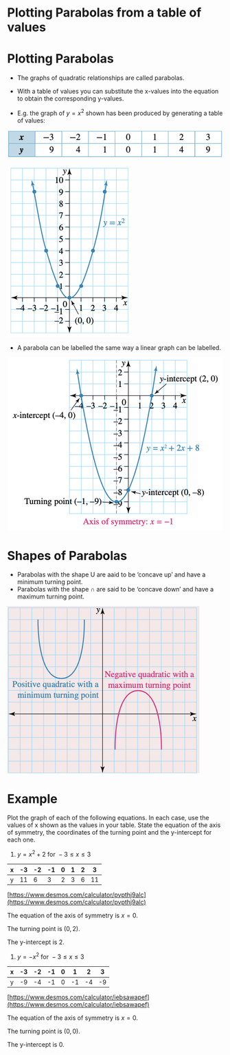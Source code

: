 # Plotting Parabolas from a table of values

# Plotting Parabolas

- The graphs of quadratic relationships are called parabolas.
- With a table of values you can substitute the x-values into the equation to obtain the corresponding  y-values.

- E.g. the graph of $y=x^2$ shown has been produced by generating a table of values:

![image.png](Plotting%20Parabolas%20from%20a%20table%20of%20values%20beec7c4137df4855b37a615c0b2567de/image.png)

![image.png](Plotting%20Parabolas%20from%20a%20table%20of%20values%20beec7c4137df4855b37a615c0b2567de/image%201.png)

- A parabola can be labelled the same way a linear graph can be labelled.

![image.png](Plotting%20Parabolas%20from%20a%20table%20of%20values%20beec7c4137df4855b37a615c0b2567de/image%202.png)

# Shapes of Parabolas

- Parabolas with the shape U are aaid to be ‘concave up’ and have a minimum turning point.
- Parabolas with the shape ∩ are said to be ‘concave down’ and have a maximum turning point.

![image.png](Plotting%20Parabolas%20from%20a%20table%20of%20values%20beec7c4137df4855b37a615c0b2567de/image%203.png)

# Example

Plot the graph of each of the following equations. In each case, use the values of x shown as the values
in your table. State the equation of the axis of symmetry, the coordinates of the turning point and the
y-intercept for each one.

1. $y=x^2+2 \text{ for } -3\le x \le3$

	

| x | -3 | -2 | -1 | 0 | 1 | 2 | 3 |
| --- | --- | --- | --- | --- | --- | --- | --- |
| y | 11 | 6 | 3 | 2 | 3 | 6 | 11 |

[https://www.desmos.com/calculator/pvpthj9alc](https://www.desmos.com/calculator/pvpthj9alc)

The equation of the axis of symmetry is $x = 0$.

The turning point is $(0,2)$.

The y-intercept is 2.

1. $y=-x^2 \text{ for } -3\le x \le 3$

 

| x | -3 | -2 | -1 | 0  | 1 | 2 | 3 |
| --- | --- | --- | --- | --- | --- | --- | --- |
| y | -9 | -4 | -1 | 0 | -1 | -4 | -9 |

[https://www.desmos.com/calculator/iebsawapef](https://www.desmos.com/calculator/iebsawapef)

The equation of the axis of symmetry is $x=0$.

The turning point is $(0,0)$.

The y-intercept is 0.